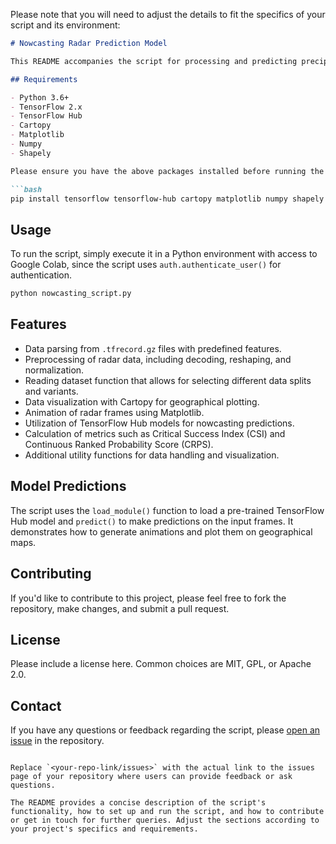 Please note that you will need to adjust the details to fit the specifics of your script and its environment:

```markdown
# Nowcasting Radar Prediction Model

This README accompanies the script for processing and predicting precipitation from radar data using deep learning models. The script includes code for parsing data, preprocessing, reading datasets, and making predictions using a pre-trained TensorFlow Hub model.

## Requirements

- Python 3.6+
- TensorFlow 2.x
- TensorFlow Hub
- Cartopy
- Matplotlib
- Numpy
- Shapely

Please ensure you have the above packages installed before running the script. You can install them using pip:

```bash
pip install tensorflow tensorflow-hub cartopy matplotlib numpy shapely
```

## Usage

To run the script, simply execute it in a Python environment with access to Google Colab, since the script uses `auth.authenticate_user()` for authentication.

```bash
python nowcasting_script.py
```

## Features

- Data parsing from `.tfrecord.gz` files with predefined features.
- Preprocessing of radar data, including decoding, reshaping, and normalization.
- Reading dataset function that allows for selecting different data splits and variants.
- Data visualization with Cartopy for geographical plotting.
- Animation of radar frames using Matplotlib.
- Utilization of TensorFlow Hub models for nowcasting predictions.
- Calculation of metrics such as Critical Success Index (CSI) and Continuous Ranked Probability Score (CRPS).
- Additional utility functions for data handling and visualization.

## Model Predictions

The script uses the `load_module()` function to load a pre-trained TensorFlow Hub model and `predict()` to make predictions on the input frames. It demonstrates how to generate animations and plot them on geographical maps.

## Contributing

If you'd like to contribute to this project, please feel free to fork the repository, make changes, and submit a pull request.

## License

Please include a license here. Common choices are MIT, GPL, or Apache 2.0.

## Contact

If you have any questions or feedback regarding the script, please [open an issue](<your-repo-link/issues>) in the repository.

```

Replace `<your-repo-link/issues>` with the actual link to the issues page of your repository where users can provide feedback or ask questions.

The README provides a concise description of the script's functionality, how to set up and run the script, and how to contribute or get in touch for further queries. Adjust the sections according to your project's specifics and requirements.